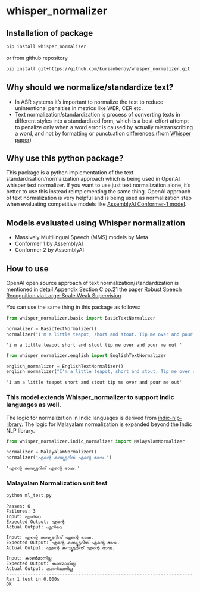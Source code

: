 # whisper_normalizer

<!-- WARNING: THIS FILE WAS AUTOGENERATED! DO NOT EDIT! -->

## Installation of package

``` sh
pip install whisper_normalizer
```

or from github repository

``` sh
pip install git+https://github.com/kurianbenoy/whisper_normalizer.git
```

## Why should we normalize/standardize text?

- In ASR systems it’s important to normalize the text to reduce unintentional penalties in
  metrics like WER, CER etc.
- Text normalization/standardization is process of converting texts in
  different styles into a standardized form, which is a best-effort
  attempt to penalize only when a word error is caused by actually
  mistranscribing a word, and not by formatting or punctuation
  differences.(from [Whisper
  paper](https://cdn.openai.com/papers/whisper.pdf))

## Why use this python package?

This package is a python implementation of the text
standardisation/normalization approach which is being used in OpenAI
whisper text normalizer. If you want to use just text normalization
alone, it’s better to use this instead reimplementing the same thing.
OpenAI approach of text normalization is very helpful and is being used
as normalization step when evaluating competitive models like
[AssemblyAI Conformer-1
model](https://www.assemblyai.com/blog/conformer-1/).

## Models evaluated using Whisper normalization

- Massively Multilingual Speech (MMS) models by Meta
- Conformer 1 by AssemblyAI
- Conformer 2 by AssemblyAI

## How to use

OpenAI open source approach of text normalization/standardization is
mentioned in detail Appendix Section C pp.21 the paper [Robust Speech
Recognition via Large-Scale Weak
Supervision](https://cdn.openai.com/papers/whisper.pdf).

You can use the same thing in this package as follows:

``` python
from whisper_normalizer.basic import BasicTextNormalizer

normalizer = BasicTextNormalizer()
normalizer("I'm a little teapot, short and stout. Tip me over and pour me out!")
```

    'i m a little teapot short and stout tip me over and pour me out '

``` python
from whisper_normalizer.english import EnglishTextNormalizer

english_normalizer = EnglishTextNormalizer()
english_normalizer("I'm a little teapot, short and stout. Tip me over and pour me out!")
```

    'i am a little teapot short and stout tip me over and pour me out'

### This model extends Whisper_normalizer to support Indic languages as well. 

The logic for normalization in Indic languages is derived from [indic-nlp-library](https://github.com/anoopkunchukuttan/indic_nlp_library). The logic for Malayalam normalization is expanded beyond the Indic NLP library.

``` python
from whisper_normalizer.indic_normalizer import MalayalamNormalizer

normalizer = MalayalamNormalizer()
normalizer("എന്റെ കമ്പ്യൂട്ടറിന് എന്റെ ഭാഷ.")
```

    'എന്റെ കമ്പ്യൂട്ടറിന് എന്റെ ഭാഷ.'

### Malayalam Normalization unit test

``` bash
python ml_test.py
```


    Passes: 6
    Failures: 3
    Input: എൻറെ
    Expected Output: എന്റെ
    Actual Output: എൻറെ

    Input: എന്റെ കമ്പ്യൂട്ടറിനു് എന്റെ ഭാഷ.
    Expected Output: എന്റെ കമ്പ്യൂട്ടറിന് എന്റെ ഭാഷ.
    Actual Output: എന്റെ കമ്പ്യൂട്ടറിനു് എന്റെ ഭാഷ.
    
    Input: കാൺമാനില്ല
    Expected Output: കാണ്മാനില്ല
    Actual Output: കാൺമാനില്ല
    ----------------------------------------------------------------------
    Ran 1 test in 0.000s
    OK
